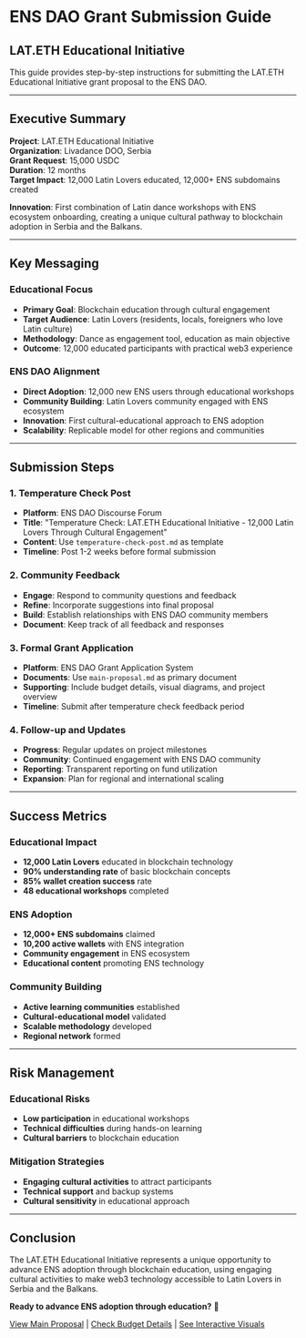 # ENS DAO Grant Submission Guide
## LAT.ETH Educational Initiative

This guide provides step-by-step instructions for submitting the LAT.ETH Educational Initiative grant proposal to the ENS DAO.

---

## Executive Summary

**Project**: LAT.ETH Educational Initiative  
**Organization**: Livadance DOO, Serbia  
**Grant Request**: 15,000 USDC  
**Duration**: 12 months  
**Target Impact**: 12,000 Latin Lovers educated, 12,000+ ENS subdomains created  

**Innovation**: First combination of Latin dance workshops with ENS ecosystem onboarding, creating a unique cultural pathway to blockchain adoption in Serbia and the Balkans.

---

## Key Messaging

### Educational Focus
- **Primary Goal**: Blockchain education through cultural engagement
- **Target Audience**: Latin Lovers (residents, locals, foreigners who love Latin culture)
- **Methodology**: Dance as engagement tool, education as main objective
- **Outcome**: 12,000 educated participants with practical web3 experience

### ENS DAO Alignment
- **Direct Adoption**: 12,000 new ENS users through educational workshops
- **Community Building**: Latin Lovers community engaged with ENS ecosystem
- **Innovation**: First cultural-educational approach to ENS adoption
- **Scalability**: Replicable model for other regions and communities

---

## Submission Steps

### 1. Temperature Check Post
- **Platform**: ENS DAO Discourse Forum
- **Title**: "Temperature Check: LAT.ETH Educational Initiative - 12,000 Latin Lovers Through Cultural Engagement"
- **Content**: Use `temperature-check-post.md` as template
- **Timeline**: Post 1-2 weeks before formal submission

### 2. Community Feedback
- **Engage**: Respond to community questions and feedback
- **Refine**: Incorporate suggestions into final proposal
- **Build**: Establish relationships with ENS DAO community members
- **Document**: Keep track of all feedback and responses

### 3. Formal Grant Application
- **Platform**: ENS DAO Grant Application System
- **Documents**: Use `main-proposal.md` as primary document
- **Supporting**: Include budget details, visual diagrams, and project overview
- **Timeline**: Submit after temperature check feedback period

### 4. Follow-up and Updates
- **Progress**: Regular updates on project milestones
- **Community**: Continued engagement with ENS DAO community
- **Reporting**: Transparent reporting on fund utilization
- **Expansion**: Plan for regional and international scaling

---

## Success Metrics

### Educational Impact
- **12,000 Latin Lovers** educated in blockchain technology
- **90% understanding rate** of basic blockchain concepts
- **85% wallet creation success** rate
- **48 educational workshops** completed

### ENS Adoption
- **12,000+ ENS subdomains** claimed
- **10,200 active wallets** with ENS integration
- **Community engagement** in ENS ecosystem
- **Educational content** promoting ENS technology

### Community Building
- **Active learning communities** established
- **Cultural-educational model** validated
- **Scalable methodology** developed
- **Regional network** formed

---

## Risk Management

### Educational Risks
- **Low participation** in educational workshops
- **Technical difficulties** during hands-on learning
- **Cultural barriers** to blockchain education

### Mitigation Strategies
- **Engaging cultural activities** to attract participants
- **Technical support** and backup systems
- **Cultural sensitivity** in educational approach

---

## Conclusion

The LAT.ETH Educational Initiative represents a unique opportunity to advance ENS adoption through blockchain education, using engaging cultural activities to make web3 technology accessible to Latin Lovers in Serbia and the Balkans.

**Ready to advance ENS adoption through education?** 🚀

[View Main Proposal](main-proposal.md) | [Check Budget Details](../budgets/detailed-budget.md) | [See Interactive Visuals](../visuals/)
